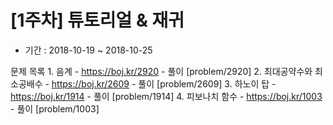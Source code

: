 # [1주차] 튜토리얼 & 재귀
 - 기간 : 2018-10-19 ~ 2018-10-25

문제 목록
	1. 음계 - https://boj.kr/2920
      - 풀이 [problem/2920]
	2. 최대공약수와 최소공배수 - https://boj.kr/2609
      - 풀이 [problem/2609]
	3. 하노이 탑 - https://boj.kr/1914
      - 풀이 [problem/1914]
	4. 피보나치 함수 - https://boj.kr/1003
      - 풀이 [problem/1003]
